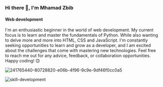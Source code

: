 ### Hi there 👋, I'm Mhamad Zbib
#### Web development 
I'm an enthusiastic beginner in the world of web development. My current focus is to learn and master the fundamentals of Python. While also wanting to delve more and more into HTML, CSS and JavaScript. I'm constantly seeking opportunities to learn and grow as a developer, and I am excited about the challenges that come with mastering new technologies. Feel free to reach me out for any advice, feedback, or collaboration opportunities. Happy coding! 😊

![241765440-80728820-e06b-4f96-9c9e-9df46f0cc0a5](https://github.com/Mhamad-Zbib/Mhamad-Zbib/assets/148546635/108d0c94-d00c-45e9-8639-1e276ff379aa)

![skill-development](https://github.com/Mhamad-Zbib/Mhamad-Zbib/assets/148546635/8be0e812-d894-4cb8-98fe-cbf84b11f594)








